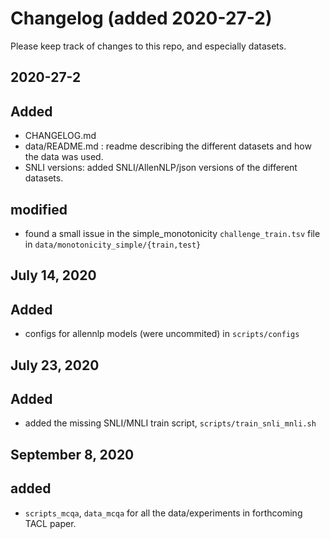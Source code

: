 # Changelog (added 2020-27-2)
Please keep track of changes to this repo, and especially datasets.

## 2020-27-2
## Added
- CHANGELOG.md
- data/README.md : readme describing the different datasets and how the data was used.
- SNLI versions: added SNLI/AllenNLP/json versions of the different datasets.

## modified
- found a small issue in the simple_monotonicity `challenge_train.tsv` file in `data/monotonicity_simple/{train,test}`

## July 14, 2020
## Added
- configs for allennlp models (were uncommited) in `scripts/configs`	


## July 23, 2020
## Added
- added the missing SNLI/MNLI train script, `scripts/train_snli_mnli.sh`

## September 8, 2020
## added
- `scripts_mcqa`, `data_mcqa` for all the data/experiments in
  forthcoming TACL paper. 

